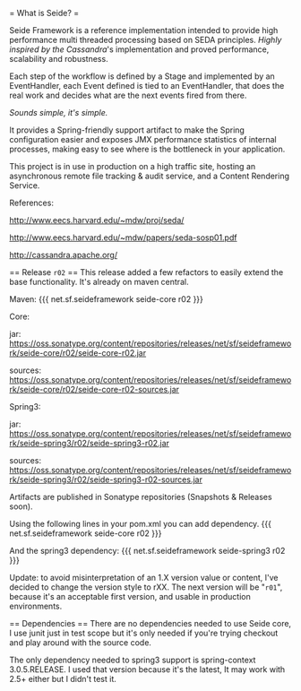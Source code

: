 = What is Seide? =

Seide Framework is a reference implementation intended to provide high performance multi threaded processing based on SEDA principles. *Highly inspired by the Cassandra*'s implementation and proved performance, scalability and robustness.

Each step of the workflow is defined by a Stage and implemented by an EventHandler, each Event defined is tied to an EventHandler, that does the real work and decides what are the next events fired from there.

*Sounds simple, it's simple.*

It provides a Spring-friendly support artifact to make the Spring configuration easier and exposes JMX performance statistics of internal processes, making easy to see where is the bottleneck in your application.

This project is in use in production on a high traffic site, hosting an asynchronous remote file tracking & audit service, and a Content Rendering Service.

References: 

http://www.eecs.harvard.edu/~mdw/proj/seda/

http://www.eecs.harvard.edu/~mdw/papers/seda-sosp01.pdf

http://cassandra.apache.org/

== Release `r02` ==
This release added a few refactors to easily extend the base functionality. It's already on maven central.

Maven:
{{{
    <dependency>
        <groupId>net.sf.seideframework</groupId>
        <artifactId>seide-core</artifactId>
        <version>r02</version>
    </dependency>
}}}

Core:

jar: https://oss.sonatype.org/content/repositories/releases/net/sf/seideframework/seide-core/r02/seide-core-r02.jar

sources: https://oss.sonatype.org/content/repositories/releases/net/sf/seideframework/seide-core/r02/seide-core-r02-sources.jar

Spring3:

jar: https://oss.sonatype.org/content/repositories/releases/net/sf/seideframework/seide-spring3/r02/seide-spring3-r02.jar

sources: https://oss.sonatype.org/content/repositories/releases/net/sf/seideframework/seide-spring3/r02/seide-spring3-r02-sources.jar

Artifacts are published in Sonatype repositories (Snapshots & Releases soon).

Using the following lines in your pom.xml you can add dependency.
{{{
    <dependency>
        <groupId>net.sf.seideframework</groupId>
        <artifactId>seide-core</artifactId>
        <version>r02</version>
    </dependency>
}}}

And the spring3 dependency:
{{{
    <dependency>
        <groupId>net.sf.seideframework</groupId>
        <artifactId>seide-spring3</artifactId>
        <version>r02</version>
    </dependency>
}}}

Update: to avoid misinterpretation of an 1.X version value or content, I've decided to change the version style to rXX. The next version will be "`r01`", because it's an acceptable first version, and usable in production environments.

== Dependencies ==
There are no dependencies needed to use Seide core, I use junit just in test scope but it's only needed if you're trying checkout and play around with the source code.

The only dependency needed to spring3 support is spring-context 3.0.5.RELEASE. I used that version because it's the latest, It may work with 2.5+ either but I didn't test it.
